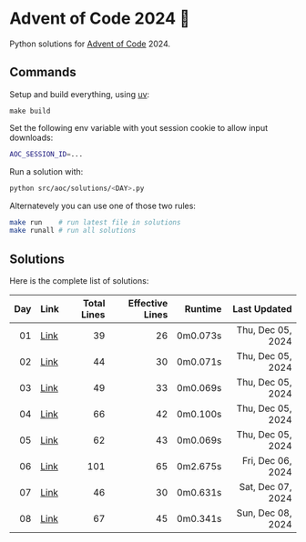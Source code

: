 # Advent of Code 2024 :christmas_tree:

Python solutions for [Advent of Code](https://adventofcode.com/) 2024.

## Commands

Setup and build everything, using [uv](https://github.com/astral-sh/uv):

```
make build
```

Set the following env variable with yout session cookie to allow input downloads: 

```sh
AOC_SESSION_ID=...
```

Run a solution with: 

```sh
python src/aoc/solutions/<DAY>.py
```

Alternatevely you can use one of those two rules:

```sh
make run    # run latest file in solutions
make runall # run all solutions
```

## Solutions

Here is the complete list of solutions:

| **Day** | **Link** | **Total Lines** | **Effective Lines**| **Runtime** | **Last Updated** |
| -: | - | -: | -: | -: | -: |
| 01 | [Link](./src/aoc/solutions/01.py) |       39 | 26 | 0m0.073s | Thu, Dec 05, 2024 |
| 02 | [Link](./src/aoc/solutions/02.py) |       44 | 30 | 0m0.071s | Thu, Dec 05, 2024 |
| 03 | [Link](./src/aoc/solutions/03.py) |       49 | 33 | 0m0.069s | Thu, Dec 05, 2024 |
| 04 | [Link](./src/aoc/solutions/04.py) |       66 | 42 | 0m0.100s | Thu, Dec 05, 2024 |
| 05 | [Link](./src/aoc/solutions/05.py) |       62 | 43 | 0m0.069s | Thu, Dec 05, 2024 |
| 06 | [Link](./src/aoc/solutions/06.py) |      101 | 65 | 0m2.675s | Fri, Dec 06, 2024 |
| 07 | [Link](./src/aoc/solutions/07.py) |       46 | 30 | 0m0.631s | Sat, Dec 07, 2024 |
| 08 | [Link](./src/aoc/solutions/08.py) |       67 | 45 | 0m0.341s | Sun, Dec 08, 2024 |

